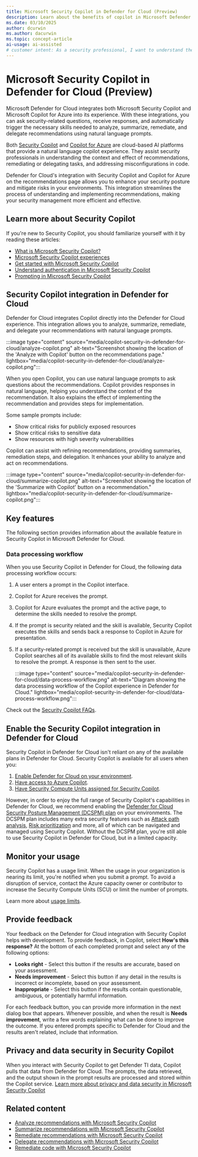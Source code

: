 ```yaml
---
title: Microsoft Security Copilot in Defender for Cloud (Preview)
description: Learn about the benefits of copilot in Microsoft Defender for Cloud and how it applies to analyzing your security posture.
ms.date: 03/10/2025
author: dcurwin
ms.author: dacurwin
ms.topic: concept-article
ai-usage: ai-assisted
# customer intent: As a security professional, I want to understand the benefits of Copilot in Microsoft Defender for Cloud and how it can help me analyze my security posture.
---
```


# Microsoft Security Copilot in Defender for Cloud (Preview)

Microsoft Defender for Cloud integrates both Microsoft Security Copilot and Microsoft Copilot for Azure into its experience. With these integrations, you can ask security-related questions, receive responses, and automatically trigger the necessary skills needed to analyze, summarize, remediate, and delegate recommendations using natural language prompts.

Both [Security Copilot](/copilot/security/microsoft-security-copilot) and [Copilot for Azure](/azure/copilot/overview?wt.mc_id=copilot_1a_webpage_gdc) are cloud-based AI platforms that provide a natural language copilot experience. They assist security professionals in understanding the context and effect of recommendations, remediating or delegating tasks, and addressing misconfigurations in code.

Defender for Cloud's integration with Security Copilot and Copilot for Azure on the recommendations page allows you to enhance your security posture and mitigate risks in your environments. This integration streamlines the process of understanding and implementing recommendations, making your security management more efficient and effective.

## Learn more about Security Copilot

If you're new to Security Copilot, you should familiarize yourself with it by reading these articles:
- [What is Microsoft Security Copilot?](/security-copilot/microsoft-security-copilot)
- [Microsoft Security Copilot experiences](/security-copilot/experiences-security-copilot)
- [Get started with Microsoft Security Copilot](/security-copilot/get-started-security-copilot)
- [Understand authentication in Microsoft Security Copilot](/security-copilot/authentication)
- [Prompting in Microsoft Security Copilot](/security-copilot/prompting-security-copilot)

## Security Copilot integration in Defender for Cloud

Defender for Cloud integrates Copilot directly into the Defender for Cloud experience. This integration allows you to analyze, summarize, remediate, and delegate your recommendations with natural language prompts.

:::image type="content" source="media/copilot-security-in-defender-for-cloud/analyze-copilot.png" alt-text="Screenshot showing the location of the 'Analyze with Copilot' button on the recommendations page." lightbox="media/copilot-security-in-defender-for-cloud/analyze-copilot.png":::

When you open Copilot, you can use natural language prompts to ask questions about the recommendations. Copilot provides responses in natural language, helping you understand the context of the recommendation. It also explains the effect of implementing the recommendation and provides steps for implementation.

Some sample prompts include:

- Show critical risks for publicly exposed resources
- Show critical risks to sensitive data
- Show resources with high severity vulnerabilities

Copilot can assist with refining recommendations, providing summaries, remediation steps, and delegation. It enhances your ability to analyze and act on recommendations. 

:::image type="content" source="media/copilot-security-in-defender-for-cloud/summarize-copilot.png" alt-text="Screenshot showing the location of the 'Summarize with Copilot' button on a recommendation." lightbox="media/copilot-security-in-defender-for-cloud/summarize-copilot.png":::

## Key features

The following section provides information about the available feature in Security Copilot in Microsoft Defender for Cloud.

### Data processing workflow

When you use Security Copilot in Defender for Cloud, the following data processing workflow occurs:

1. A user enters a prompt in the Copilot interface.
1. Copilot for Azure receives the prompt.
1. Copilot for Azure evaluates the prompt and the active page, to determine the skills needed to resolve the prompt.
1. If the prompt is security related and the skill is available, Security Copilot executes the skills and sends back a response to Copilot in Azure for presentation.
1. If a security-related prompt is received but the skill is unavailable, Azure Copilot searches all of its available skills to find the most relevant skills to resolve the prompt. A response is then sent to the user.

    :::image type="content" source="media/copilot-security-in-defender-for-cloud/data-process-workflow.png" alt-text="Diagram showing the data processing workflow of the Copilot experience in Defender for Cloud." lightbox="media/copilot-security-in-defender-for-cloud/data-process-workflow.png":::

Check out the [Security Copilot FAQs](faq-copilot.yml).

## Enable the Security Copilot integration in Defender for Cloud

Security Copilot in Defender for Cloud isn't reliant on any of the available plans in Defender for Cloud. Security Copilot is available for all users when you:

1. [Enable Defender for Cloud on your environment](connect-azure-subscription.md).
1. [Have access to Azure Copilot](/azure/copilot/overview).
1. [Have Security Compute Units assigned for Security Copilot](/copilot/security/get-started-security-copilot).

However, in order to enjoy the full range of Security Copilot's capabilities in Defender for Cloud, we recommend enabling the [Defender for Cloud Security Posture Management (DCSPM) plan](concept-cloud-security-posture-management.md#plan-availability) on your environments. The DCSPM plan includes many extra security features such as [Attack path analysis](how-to-manage-attack-path.md), [Risk prioritization](risk-prioritization.md) and more, all of which can be navigated and managed using Security Copilot. Without the DCSPM plan, you're still able to use Security Copilot in Defender for Cloud, but in a limited capacity.

## Monitor your usage

Security Copilot has a usage limit. When the usage in your organization is nearing its limit, you're notified when you submit a prompt. To avoid a disruption of service, contact the Azure capacity owner or contributor to increase the Security Compute Units (SCU) or limit the number of prompts.

Learn more about [usage limits](/copilot/security/manage-usage). 

## Provide feedback

Your feedback on the Defender for Cloud integration with Security Copilot helps with development. To provide feedback, in Copilot, select **How's this response?** At the bottom of each completed prompt and select any of the following options:
- **Looks right** - Select this button if the results are accurate, based on your assessment. 
- **Needs improvement** - Select this button if any detail in the results is incorrect or incomplete, based on your assessment. 
- **Inappropriate** - Select this button if the results contain questionable, ambiguous, or potentially harmful information.

For each feedback button, you can provide more information in the next dialog box that appears. Whenever possible, and when the result is **Needs improvement**, write a few words explaining what can be done to improve the outcome. If you entered prompts specific to Defender for Cloud and the results aren't related, include that information.

## Privacy and data security in Security Copilot

When you interact with Security Copilot to get Defender TI data, Copilot pulls that data from Defender for Cloud. The prompts, the data retrieved, and the output shown in the prompt results are processed and stored within the Copilot service. [Learn more about privacy and data security in Microsoft Security Copilot](/security-copilot/privacy-data-security)

## Related content

- [Analyze recommendations with Microsoft Security Copilot](analyze-with-copilot.md)
- [Summarize recommendations with Microsoft Security Copilot](summarize-with-copilot.md)
- [Remediate recommendations with Microsoft Security Copilot](remediate-with-copilot.md)
- [Delegate recommendations with Microsoft Security Copilot](delegate-with-copilot.md)
- [Remediate code with Microsoft Security Copilot](remediate-code-with-copilot.md)
